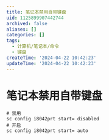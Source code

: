 ```yaml
---
title: 笔记本禁用自带键盘
uid: 1125899907442744
archived: false
aliases: []
categories: []
tags:
  - 计算机/笔记本/命令
  - 键盘
createTime: '2024-04-22 10:42:23'
updateTime: '2024-04-22 10:42:23'
---
```


# 笔记本禁用自带键盘

```shell
# 禁用
sc config i8042prt start= disabled
# 开启
sc config i8042prt start= auto
```
